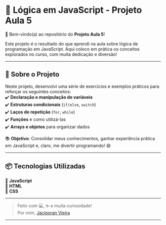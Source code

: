# 🚀 Lógica em JavaScript - Projeto Aula 5 

🎉 Bem-vindo(a) ao repositório do **Projeto Aula 5**!  

Este projeto é o resultado do que aprendi na aula sobre lógica de programação em JavaScript. Aqui coloco em prática os conceitos explorados no curso, com muita dedicação e diversão!  

---

## 📝 Sobre o Projeto  

Neste projeto, desenvolvi uma série de exercícios e exemplos práticos para reforçar os seguintes conceitos:  
✔️ **Declaração e manipulação de variáveis**  
✔️ **Estruturas condicionais** (`if/else`, `switch`)  
✔️ **Laços de repetição** (`for`, `while`)  
✔️ **Funções** e como utilizá-las  
✔️ **Arrays e objetos** para organizar dados  

📚 **Objetivo**: Consolidar meus conhecimentos, ganhar experiência prática em JavaScript e, claro, me divertir programando! 😄  

---

## 📦 Tecnologias Utilizadas  

🔹 **JavaScript**  
🔹 **HTML**  
🔹 **CSS**  

---

> Feito com 💻, ☕ e muita curiosidade!  
Por mim, [Jaciporan Vieira](https://github.com/JaciporanVieira)  

---
